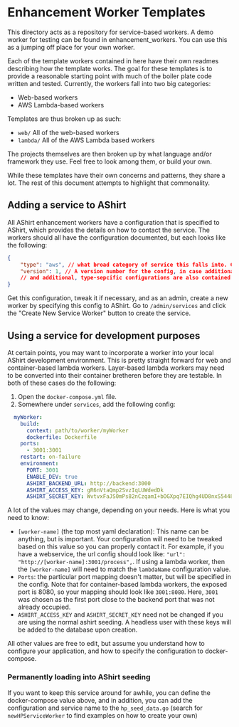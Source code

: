 # Enhancement Worker Templates

This directory acts as a repository for service-based workers. A demo worker for testing can be found in enhancement_workers. You can use this as a jumping off place for your own worker.

Each of the template workers contained in here have their own readmes describing how the template works. The goal for these templates is to provide a reasonable starting point with much of the boiler plate code written and tested. Currently, the workers fall into two big categories:

* Web-based workers
* AWS Lambda-based workers

Templates are thus broken up as such:

* `web/` All of the web-based workers
* `lambda/` All of the AWS Lambda based workers

The projects themselves are then broken up by what language and/or framework they use. Feel free to look among them, or build your own.

While these templates have their own concerns and patterns, they share a lot. The rest of this document attempts to highlight that commonality.

## Adding a service to AShirt

All AShirt enhancement workers have a configuration that is specified to AShirt, which provides the details on how to contact the service. The workers should all have the configuration documented, but each looks like the following:

```json
{
    "type": "aws", // what broad category of service this falls into. Currently we support "web" and "aws" (lambda)
    "version": 1, // A version number for the config, in case additional configurations are required.
    // and additional, type-sepcific configurations are also contained here
}
```

Get this configuration, tweak it if necessary, and as an admin, create a new worker by specifying this config to AShirt. Go to `/admin/services` and click the "Create  New Service Worker" button to create the service.

## Using a service for development purposes

At certain points, you may want to incorporate a worker into your local AShirt development environment. This is pretty straight forward for web and container-based lambda workers. Layer-based lambda workers may need to be converted into their container bretheren before they are testable. In both of these cases do the following:

1. Open the `docker-compose.yml` file.
2. Somewhere under `services`, add the following config:

```yml
  myWorker:
    build:
      context: path/to/worker/myWorker
      dockerfile: Dockerfile
    ports:
      - 3001:3001
    restart: on-failure
    environment:
      PORT: 3001
      ENABLE_DEV: true
      ASHIRT_BACKEND_URL: http://backend:3000
      ASHIRT_ACCESS_KEY: gR6nVtaQmp2SvzIqLUWdedDk
      ASHIRT_SECRET_KEY: WvtvxFaJS0mPs82nCzqamI+bOGXpq7EIQhg4UD8nxS5448XG9N0gNAceJGBLPdCA3kAzC4MdUSHnKCJ/lZD++A==
```

A lot of the values may change, depending on your needs. Here is what you need to know:

* `[worker-name]` (the top most yaml declaration): This name can be anything, but is important. Your configuration will need to be tweaked based on this value so you can properly contact it. For example, if you have a webservice, the url config should look like: `"url": "http://[worker-name]:3001/process",`. If using a lambda worker, then the `[worker-name]` will need to match the `lambdaName` configuration value.
* `Ports`: the particular port mapping doesn't matter, but will be specified in the config. Note that for container-based lambda workers, the exposed port is 8080, so your mapping should look like `3001:8080`. Here, `3001`  was chosen as the first port close to the backend port that was not already occupied.
* `ASHIRT_ACCESS_KEY` and `ASHIRT_SECRET_KEY` need not be changed if you are using the normal ashirt seeding. A headless user with these keys will be added to the database upon creation.

All other values are free to edit, but assume you understand how to configure your application, and how to specify the configuration to docker-compose.

### Permanently loading into AShirt seeding

If you want to keep this service around for awhile, you can define the docker-compose value above, and in addition, you can add the configuration and service name to the `hp_seed_data.go` (search for `newHPServiceWorker` to find examples on how to create your own)
